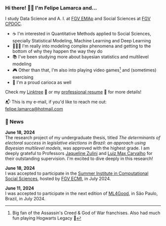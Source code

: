 ### Hi there! 👋🏼 I'm Felipe Lamarca and...

I study Data Science and A. I. at [FGV EMAp](https://emap.fgv.br/en) and Social Sciences at [FGV CPDOC](https://cpdoc.fgv.br/en).

- ☕ I'm interested in Quantitative Methods applied to Social Sciences, specially Statistical Modeling, Machine Learning and Deep Learning
- 👨🏻‍🔬 I'm really into modeling complex phenomena and getting to the bottom of why they happen the way they do
- 📚 I've been studying more about bayesian statistics and multilevel modeling
- 🎮 Other than that, I'm also into playing video games[^1] and (sometimes) exercising
- 🚠 I'm a proud carioca as well

Check my [Linktree](https://linktr.ee/felipe_lamarca) 🔗 or my [professional resume](https://drive.google.com/file/d/1aX5t0YRDJhJa1XPqzSN7xi8YAMUpNyA1/view?usp=sharing) 📃 for more details!

📬 This is my e-mail, if you'd like to reach me out: <a href = "mailto:felipe.lamarca@hotmail.com" target="_blank">felipe.lamarca@hotmail.com</a>

### 📰 News

**June 18, 2024**  
The research project of my undergraduate thesis, titled _The determinants of electoral success in legislative elections in Brazil: an approach using Bayesian multilevel models_, was approved with the highest grade. I am deeply grateful to Professors [Jaqueline Zulini](https://cpdoc.fgv.br/equipe/jaquelinezulini) and [Luiz Max Carvalho](https://emap.fgv.br/en/professors/luiz-max-fagundes-de-carvalho) for their outstanding supervision. I'm excited to dive deeply in this research!

**June 18, 2024**  
I was accepted to participate in the [Summer Institute in Computational Social Sciences](https://sicss.io/2024/fgv-ecmi-brazil/), hosted by [FGV ECMI](https://ecmi.fgv.br/en), in July 2024.

**June 11, 2024**  
I was accepted to participate in the next edition of [ML4Good](https://www.ml4good.org/courses/brasil-july-2024), in São Paulo, Brazil, in July 2024.
 


<!-- <a href = "mailto:felipe.lamarca@hotmail.com" target="_blank"><img src="https://img.shields.io/badge/Microsoft_Outlook-0078D4?style=for-the-badge&logo=microsoft-outlook&logoColor=white" target="_blank"></a> <a href="https://www.linkedin.com/in/felipe-lamarca-893a541a1/" target="_blank"><img src="https://img.shields.io/badge/-LinkedIn-%230077B5?style=for-the-badge&logo=linkedin&logoColor=white" target="_blank"></a> -->


<!-- <div> -->
<!-- <img align="center" src="http://github-profile-summary-cards.vercel.app/api/cards/profile-details?username=felipelmc&theme=github_dark"/> -->
<!-- <br> -->
<!-- <br> -->
<!-- <img align="center" height="200em" src="https://github-profile-summary-cards.vercel.app/api/cards/stats?username=felipelmc&theme=github_dark"/> -->
<!-- <img align="center" height="180em" src="http://github-profile-summary-cards.vercel.app/api/cards/productive-time?username=felipelmc&theme=github_dark&utcOffset=8"> -->
<!-- <img align="center" height="200em" src="http://github-profile-summary-cards.vercel.app/api/cards/most-commit-language?username=felipelmc&theme=github_dark&exclude=scilab"/>
<!-- </div> -->

<!-- <br> -->
    
  
<!-- <div> -->
<!-- <a target="_blank"><img src="https://img.shields.io/badge/Python-3776AB?style=for-the-badge&logo=python&logoColor=white" target="_blank"></a> -->
<!-- <a target="_blank"><img src="https://img.shields.io/badge/R-276DC3?style=for-the-badge&logo=r&logoColor=white" target="_blank"></a> -->
<!-- <a target="_blank"><img src="https://img.shields.io/badge/MySQL-00000F?style=for-the-badge&logo=mysql&logoColor=white" target="_blank"></a> -->
<!-- <a target="_blank"><img src="https://img.shields.io/badge/MongoDB-4EA94B?style=for-the-badge&logo=mongodb&logoColor=white" target="_blank"></a> -->
<!-- <a target="_blank"><img src="https://img.shields.io/badge/Git-E34F26?style=for-the-badge&logo=git&logoColor=white" target="_blank"></a> -->
<!-- <a target="_blank"><img src="https://img.shields.io/badge/Linux-E34F26?style=for-the-badge&logo=linux&logoColor=black" target="_blank"></a> -->
<!-- </div> -->

[^1]: Big fan of the Assassin's Creed & God of War franchises. Also had much fun playing Hogwarts Legacy 🔮
